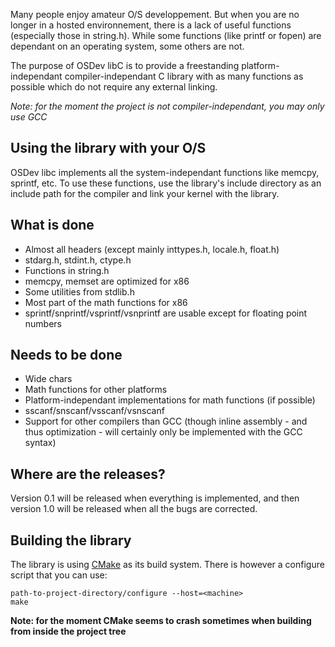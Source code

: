 Many people enjoy amateur O/S developpement.
But when you are no longer in a hosted environnement, there is a lack of useful functions (especially those in string.h).
While some functions (like printf or fopen) are dependant on an operating system, some others are not.

The purpose of OSDev libC is to provide a freestanding platform-independant compiler-independant C library with as many functions as possible which do not require any external linking.

_Note: for the moment the project is not compiler-independant, you may only use GCC_


## Using the library with your O/S ##
OSDev libc implements all the system-independant functions like memcpy, sprintf, etc.
To use these functions, use the library's include directory as an include path for the compiler and link your kernel with the library.

## What is done ##
  * Almost all headers (except mainly inttypes.h, locale.h, float.h)
  * stdarg.h, stdint.h, ctype.h
  * Functions in string.h
  * memcpy, memset are optimized for x86
  * Some utilities from stdlib.h
  * Most part of the math functions for x86
  * sprintf/snprintf/vsprintf/vsnprintf are usable except for floating point numbers

## Needs to be done ##
  * Wide chars
  * Math functions for other platforms
  * Platform-independant implementations for math functions (if possible)
  * sscanf/snscanf/vsscanf/vsnscanf
  * Support for other compilers than GCC (though inline assembly - and thus optimization - will certainly only be implemented with the GCC syntax)

## Where are the releases? ##
Version 0.1 will be released when everything is implemented, and then version 1.0 will be released when all the bugs are corrected.

## Building the library ##
The library is using [CMake](http://www.cmake.org/) as its build system.
There is however a configure script that you can use:
```
path-to-project-directory/configure --host=<machine>
make
```

**Note: for the moment CMake seems to crash sometimes when building from inside the project tree**